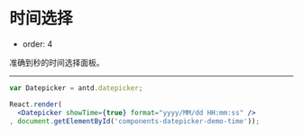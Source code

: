 # 时间选择

- order: 4

准确到秒的时间选择面板。

---

````jsx
var Datepicker = antd.datepicker;

React.render(
  <Datepicker showTime={true} format="yyyy/MM/dd HH:mm:ss" />
, document.getElementById('components-datepicker-demo-time'));
````

